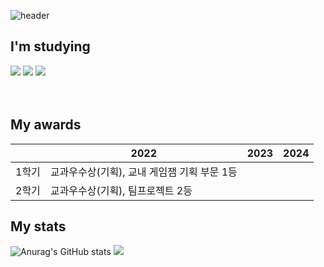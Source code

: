 ![header](https://capsule-render.vercel.app/api?type=Waving&color=auto&height=200&section=header&text=rladmschd235%20Github&fontSize=50)
<h2 align="left"> I'm studying</h2>
<div>
  <img src="https://img.shields.io/badge/Unity-FFFFFF?style=flat&logo=Unity&logoColor=black"/>
  <img src="https://img.shields.io/badge/C Sharp-239120?style=flat&logo=C Sharp&logoColor=white"/>
  <img src="https://img.shields.io/badge/C++-00599C?style=flat&logo=C++&logoColor=white"/>
 </div>
 <br><br>

<h2 align="left"> My awards</h2>

|| 2022 | 2023 | 2024 |
| ----- | ----- | ----- | ----- |
| 1학기 | 교과우수상(기획), 교내 게임잼 기획 부문 1등 |||
| 2학기 | 교과우수상(기획), 팀프로젝트 2등 |||

<h2 align="left"> My stats</h2>

![Anurag's GitHub stats](https://github-readme-stats.vercel.app/api?username=rladmschd235&show_icons=true&theme=tokyonight)
<img src="https://github-readme-stats.vercel.app/api/top-langs/?username=rladmschd235&theme=tokyonight&layout=compact">
